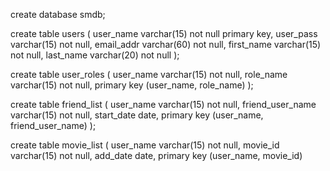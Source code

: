 create database smdb;

create table users (
 user_name         varchar(15) not null primary key,
 user_pass         varchar(15) not null,
 email_addr        varchar(60) not null,
 first_name        varchar(15) not null,
 last_name         varchar(20) not null
);

create table user_roles (
 user_name         varchar(15) not null,
 role_name         varchar(15) not null,
 primary key (user_name, role_name)
);

create table friend_list (
 user_name         varchar(15) not null,
 friend_user_name  varchar(15) not null,
 start_date        date,
 primary key (user_name, friend_user_name)
);

create table movie_list (
 user_name         varchar(15) not null,
 movie_id          varchar(15) not null,
 add_date          date,
 primary key (user_name, movie_id)
